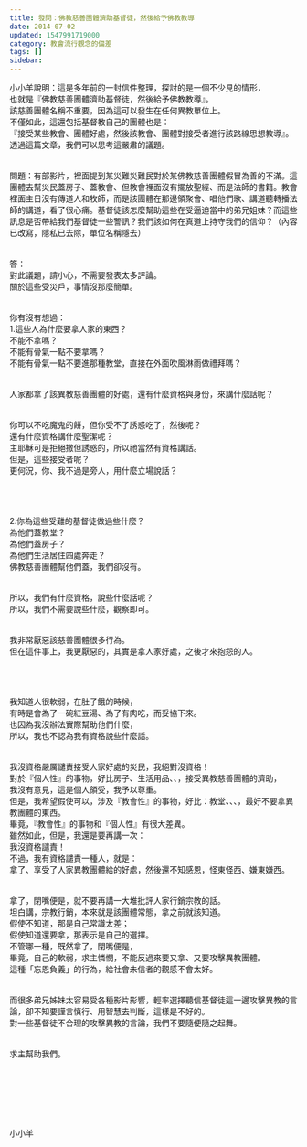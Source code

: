 ```yaml
---
title: 發問：佛教慈善團體濟助基督徒，然後給予佛教教導
date: 2014-07-02
updated: 1547991719000
category: 教會流行觀念的偏差
tags: []
sidebar: 
---
```


<p>小小羊說明：這是多年前的一封信件整理，探討的是一個不少見的情形，<br/>也就是『佛教慈善團體濟助基督徒，然後給予佛教教導』。<br/>該慈善團體名稱不重要，因為這可以發生在任何異教單位上。<br/>不僅如此，這還包括基督教自己的團體也是：<br/>『接受某些教會、團體好處，然後該教會、團體對接受者進行該路線思想教導』。<br/>透過這篇文章，我們可以思考這嚴肅的議題。<br/><!--more--><br/><br/>問題：有部影片，裡面提到某災難災難民對於某佛教慈善團體假冒為善的不滿。這團體去幫災民蓋房子、蓋教會、但教會裡面沒有擺放聖經、而是法師的書籍。教會裡面主日沒有傳道人和牧師，而是該團體在那邊領聚會、唱他們歌、講道聽轉播法師的講道，看了很心痛。基督徒該怎麼幫助這些在受逼迫當中的弟兄姐妹？而這些訊息是否帶給我們基督徒一些警訊？我們該如何在真道上持守我們的信仰？（內容已改寫，隱私已去除，單位名稱隱去）<br/><br/><br/>答：<br/>對此議題，請小心，不需要發表太多評論。<br/>關於這些受災戶，事情沒那麼簡單。<br/> <br/><br/>你有沒有想過：<br/>1.這些人為什麼要拿人家的東西？<br/>不能不拿嗎？<br/>不能有骨氣一點不要拿嗎？<br/>不能有骨氣一點不要進那種教堂，直接在外面吹風淋雨做禮拜嗎？<br/> <br/><br/>人家都拿了該異教慈善團體的好處，還有什麼資格與身份，來講什麼話呢？<br/> <br/><br/>你可以不吃魔鬼的餅，但你受不了誘惑吃了，然後呢？<br/>還有什麼資格講什麼聖潔呢？<br/>主耶穌可是拒絕撒但誘惑的，所以祂當然有資格講話。<br/>但是，這些接受者呢？<br/>更何況，你、我不過是旁人，用什麼立場說話？<br/> <br/><br/><br/><br/>2.你為這些受難的基督徒做過些什麼？<br/>為他們蓋教堂？<br/>為他們蓋房子？<br/>為他們生活居住四處奔走？<br/>佛教慈善團體幫他們蓋，我們卻沒有。<br/> <br/><br/>所以，我們有什麼資格，說些什麼話呢？<br/>所以，我們不需要說些什麼，觀察即可。<br/> <br/><br/>我非常厭惡該慈善團體很多行為。<br/>但在這件事上，我更厭惡的，其實是拿人家好處，之後才來抱怨的人。<br/> <br/><br/><br/><br/>我知道人很軟弱，在肚子餓的時候，<br/>有時是會為了一碗紅豆湯、為了有肉吃，而妥協下來。<br/>也因為我沒辦法實際幫助他們什麼，<br/>所以，我也不認為我有資格說些什麼話。<br/><br/><br/>我沒資格嚴厲譴責接受人家好處的災民，我絕對沒資格！<br/>對於『個人性』的事物，好比房子、生活用品、、，接受異教慈善團體的濟助，<br/>我沒有意見，這是個人領受，我予以尊重。<br/>但是，我希望假使可以，涉及『教會性』的事物，好比：教堂、、、，最好不要拿異教團體的東西。<br/>畢竟，『教會性』的事物和『個人性』有很大差異。<br/>雖然如此，但是，我還是要再講一次：<br/>我沒資格譴責！<br/>不過，我有資格譴責一種人，就是：<br/>拿了、享受了人家異教團體給的好處，然後還不知感恩，怪東怪西、嫌東嫌西。<br/><br/><br/>拿了，閉嘴便是，就不要再講一大堆批評人家行銷宗教的話。<br/>坦白講，宗教行銷，本來就是該團體常態，拿之前就該知道。<br/>假使不知道，那是自己常識太差；<br/>假使知道還要拿，那表示是自己的選擇。<br/>不管哪一種，既然拿了，閉嘴便是，<br/>畢竟，自己的軟弱，求主憐憫，不能反過來要又拿、又要攻擊異教團體。<br/>這種「忘恩負義」的行為，給社會未信者的觀感不會太好。<br/><br/><br/>而很多弟兄姊妹太容易受各種影片影響，輕率選擇聽信基督徒這一邊攻擊異教的言論，卻不知要謹言慎行、用智慧去判斷，這樣是不好的。<br/>對一些基督徒不合理的攻擊異教的言論，我們不要隨便隨之起舞。<br/><br/><br/>求主幫助我們。<br/><br/><br/><br/><br/><br/><br/><br/>小小羊<br/><br/><br/><br/><br/><br/></p>